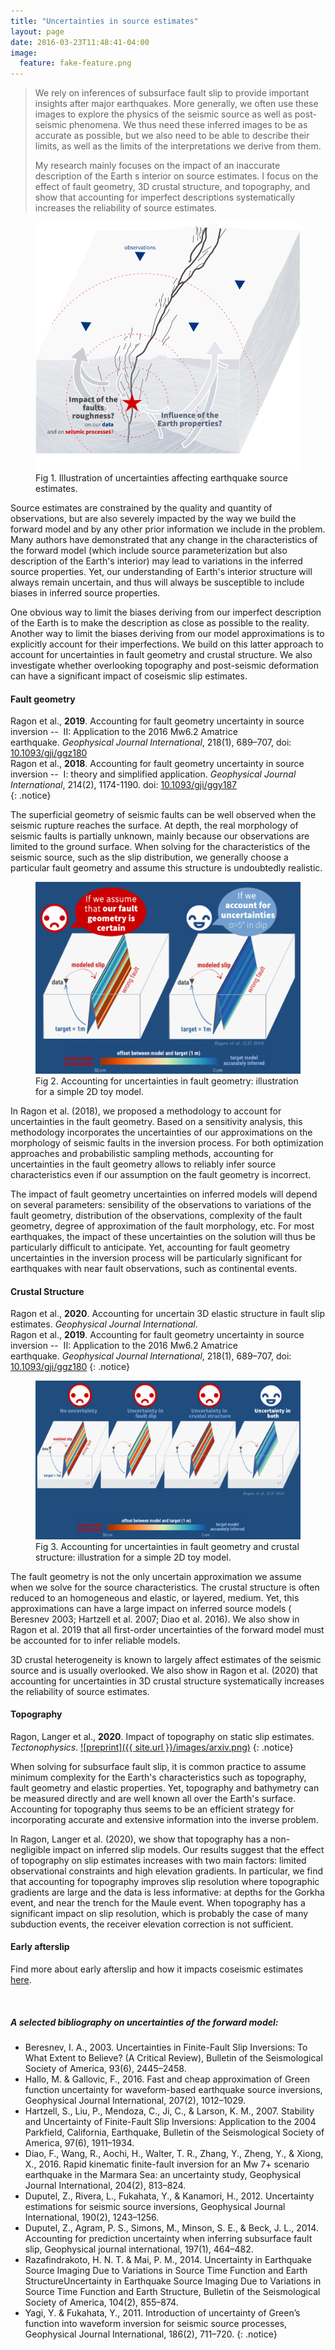 ```yaml
---
title: "Uncertainties in source estimates"
layout: page
date: 2016-03-23T11:48:41-04:00
image:
  feature: fake-feature.png
---
```


> We rely on inferences of subsurface fault slip to provide important insights after major earthquakes. More generally, we often use these images to explore the physics of the seismic source as well as post-seismic phenomena. We thus need these inferred images to be as accurate as possible, but we also need to be able to describe their limits, as well as the limits of the interpretations we derive from them.
>
> My research mainly focuses on the impact of an inaccurate description of the Earth s interior on source estimates. I focus on the effect of fault geometry, 3D crustal structure, and topography, and show that accounting for imperfect descriptions systematically increases the reliability of source estimates.

<figure>
  <img src="/images/research/unc2.png" alt="">
  <figcaption>Fig 1. Illustration of uncertainties affecting earthquake source estimates.</figcaption>
</figure>

Source estimates are constrained by the quality and quantity of observations, but are also severely impacted by the way we build the forward model and by any other prior information we include in the problem. Many authors have demonstrated that any change in the characteristics of the forward model (which include source parameterization but also description of the Earth's interior) may lead to variations in the inferred source properties. Yet, our understanding of Earth's interior structure will always remain uncertain, and thus will always be susceptible to include biases in inferred source properties.

One obvious way to limit the biases deriving from our imperfect description of the Earth is to make the description as close as possible to the reality. Another way to limit the biases deriving from our model approximations is to explicitly account for their imperfections. We build on this latter approach to account for uncertainties in fault geometry and crustal structure. We also investigate whether overlooking topography and post-seismic deformation can have a significant impact of coseismic slip estimates.

#### Fault geometry

Ragon et al., **2019**. Accounting for fault geometry uncertainty in source inversion --  II: Application to the 2016 Mw6.2 Amatrice earthquake. *Geophysical Journal International*, 218(1), 689–707, doi: [10.1093/gji/ggz180](https://doi.org/10.1093/gji/ggz180)  
Ragon et al., **2018**. Accounting for fault geometry uncertainty in source inversion --  I: theory and simplified application. *Geophysical Journal International*, 214(2), 1174-1190. doi: [10.1093/gji/ggy187](http://dx.doi.org/10.1093/gji/ggy187)  
{: .notice} 

The superficial geometry of seismic faults can be well observed when the seismic rupture reaches the surface. At depth, the real morphology of seismic faults is partially unknown, mainly because our observations are limited to the ground surface.
When solving for the characteristics of the seismic source, such as the slip distribution, we generally choose a particular fault geometry and assume this structure is undoubtedly realistic.

<figure>
  <img src="/images/research/unc3.png" alt="">
  <figcaption>Fig 2. Accounting for uncertainties in fault geometry: illustration for a simple 2D toy model.</figcaption>
</figure>

In Ragon et al. (2018), we proposed a methodology to account for uncertainties in the fault geometry. Based on a sensitivity analysis, this methodology incorporates the uncertainties of our approximations on the morphology of seismic faults in the inversion process. For both optimization approaches and probabilistic sampling methods, accounting for uncertainties in the fault geometry allows to reliably infer source characteristics even if our assumption on the fault geometry is incorrect.

The impact of fault geometry uncertainties on inferred models will depend on several parameters: sensibility of the observations to variations of the fault geometry, distribution of the observations, complexity of the fault geometry, degree of approximation of the fault morphology, etc. For most earthquakes, the impact of these uncertainties on the solution will thus be particularly difficult to anticipate. Yet, accounting for fault geometry uncertainties in the inversion process will be particularly significant for earthquakes with near fault observations, such as continental events.

#### Crustal Structure

Ragon et al., **2020**. Accounting for uncertain 3D elastic structure in fault slip estimates. *Geophysical Journal International*.  
Ragon et al., **2019**. Accounting for fault geometry uncertainty in source inversion --  II: Application to the 2016 Mw6.2 Amatrice earthquake. *Geophysical Journal International*, 218(1), 689–707, doi: [10.1093/gji/ggz180](https://doi.org/10.1093/gji/ggz180)
{: .notice} 

<figure>
  <img src="/images/research/unc4.png" alt="">
  <figcaption>Fig 3. Accounting for uncertainties in fault geometry and crustal structure: illustration for a simple 2D toy model.</figcaption>
</figure>

The fault geometry is not the only uncertain approximation we assume when we solve for the source characteristics. The crustal structure is often reduced to an homogeneous and elastic, or layered, medium. Yet, this approximations can have a large impact on inferred source models ( Beresnev 2003; Hartzell et al. 2007; Diao et al. 2016). We also show in Ragon et al. 2019 that all first-order uncertainties of the forward model must be accounted for to infer reliable models.

3D crustal heterogeneity is known to largely affect estimates of the seismic source and is usually overlooked. We also show in Ragon et al. (2020) that accounting for uncertainties in 3D crustal structure systematically increases the reliability of source estimates.

#### Topography 

Ragon, Langer et al., **2020**. Impact of topography on static slip estimates. *Tectonophysics*. [![preprint]({{ site.url }}/images/arxiv.png)](https://doi.org/10.31223/osf.io/nsbx3)
{: .notice} 

When solving for subsurface fault slip, it is common practice to assume minimum complexity for the Earth's characteristics such as topography, fault geometry and elastic properties. Yet, topography and bathymetry can be measured directly and are well known all over the Earth's surface. Accounting for topography thus seems to be an efficient strategy for incorporating accurate and extensive information into the inverse problem.

In Ragon, Langer et al. (2020), we show that topography has a non-negligible impact on inferred slip models. Our results suggest that the effect of topography on slip estimates increases with two main factors: limited observational constraints and high elevation gradients. In particular, we find that accounting for topography improves slip resolution where topographic gradients are large and the data is less informative: at depths for the Gorkha event, and near the trench for the Maule event. When topography has a significant impact on slip resolution, which is probably the case of many subduction events, the receiver elevation correction is not sufficient.

#### Early afterslip

Find more about early afterslip and how it impacts coseismic estimates [here](https://thearagon.github.io/thearagon.github.io/_pages/afterslip/).

<br style="line-height: 10px" />

##### A selected bibliography on uncertainties of the forward model:
- Beresnev, I. A., 2003. Uncertainties in Finite-Fault Slip Inversions: To What Extent to Believe? (A Critical Review), Bulletin of the Seismological Society of America, 93(6), 2445–2458.
- Hallo, M. & Gallovic, F., 2016. Fast and cheap approximation of Green function uncertainty for waveform-based earthquake source inversions, Geophysical Journal International, 207(2), 1012–1029.
- Hartzell, S., Liu, P., Mendoza, C., Ji, C., & Larson, K. M., 2007. Stability and Uncertainty of Finite-Fault Slip Inversions: Application to the 2004 Parkfield, California, Earthquake, Bulletin of the Seismological Society of America, 97(6), 1911–1934.
- Diao, F., Wang, R., Aochi, H., Walter, T. R., Zhang, Y., Zheng, Y., & Xiong, X., 2016. Rapid kinematic finite-fault inversion for an Mw 7+ scenario earthquake in the Marmara Sea: an uncertainty study, Geophysical Journal International, 204(2), 813–824.
- Duputel, Z., Rivera, L., Fukahata, Y., & Kanamori, H., 2012. Uncertainty estimations for seismic source inversions, Geophysical Journal International, 190(2), 1243–1256.
- Duputel, Z., Agram, P. S., Simons, M., Minson, S. E., & Beck, J. L., 2014. Accounting for prediction uncertainty when inferring subsurface fault slip, Geophysical journal international, 197(1), 464–482.
- Razafindrakoto, H. N. T. & Mai, P. M., 2014. Uncertainty in Earthquake Source Imaging Due to Variations in Source Time Function and Earth StructureUncertainty in Earthquake Source Imaging Due to Variations in Source Time Function and Earth Structure, Bulletin of the Seismological Society of America, 104(2), 855–874.
- Yagi, Y. & Fukahata, Y., 2011. Introduction of uncertainty of Green’s function into waveform inversion for seismic source processes, Geophysical Journal International, 186(2), 711–720.
{: .notice} 